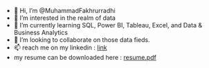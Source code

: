 - 👋 Hi, I’m @MuhammadFakhrurradhi
- 👀 I’m interested in the realm of data
- 🌱 I’m currently learning SQL, Power BI, Tableau, Excel, and Data & Business Analytics
- 💞️ I’m looking to collaborate on those data fieds.
- 📫 reach me on my linkedin : [link](https://www.linkedin.com/in/muhammad-fakhrurradhi)
- my resume can be downloaded here : [resume.pdf](https://github.com/MuhammadFakhrurradhi/MuhammadFakhrurradhi/files/12617112/radhi.pdf)


<!---
MuhammadFakhrurradhi/MuhammadFakhrurradhi is a ✨ special ✨ repository because its `README.md` (this file) appears on your GitHub profile.
You can click the Preview link to take a look at your changes.
--->
